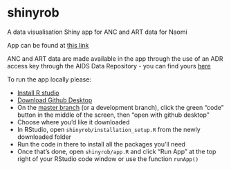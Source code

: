 # shinyrob
A data visualisation Shiny app for ANC and ART data for Naomi

App can be found at [this link](https://shinyrob.unaids.org/)

ANC and ART data are made available in the app through the use of an ADR access key through the AIDS Data Repository - you can find yours <a href="https://adr.unaids.org/me">here</a>

To run the app locally please:

* <a href="https://rstudio.com/products/rstudio/download/" target="_blank">Install R studio</a>
* <a href="https://desktop.github.com/" target="_blank">Download Github Desktop</a>
* On the <a href="https://github.com/mrc-ide/shinyrob/tree/master" target="_blank">master branch</a> (or a development branch), click the green “code” button in the middle of the screen, then “open with github desktop”
* Choose where you’d like it downloaded
* In RStudio, open `shinyrob/installation_setup.R` from the newly downloaded folder
* Run the code in there to install all the packages you’ll need
* Once that’s done, open `shinyrob/app.R` and click “Run App” at the top right of your RStudio code window or use the function `runApp()`
